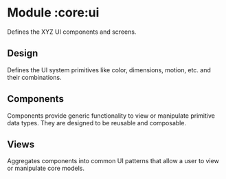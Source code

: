 # Module :core:ui
Defines the XYZ UI components and screens.

## Design
Defines the UI system primitives like color, dimensions, motion, etc. and their combinations.

## Components
Components provide generic functionality to view or manipulate primitive data types. They are designed to be reusable and composable.

## Views
Aggregates components into common UI patterns that allow a user to view or manipulate core models.

